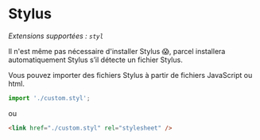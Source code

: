 # Stylus

_Extensions supportées : `styl`_

Il n'est même pas nécessaire d'installer Stylus 😱, parcel installera automatiquement Stylus s’il détecte un fichier Stylus.

Vous pouvez importer des fichiers Stylus à partir de fichiers JavaScript ou html.

```javascript
import './custom.styl';
```

ou

```html
<link href="./custom.styl" rel="stylesheet" />
```
